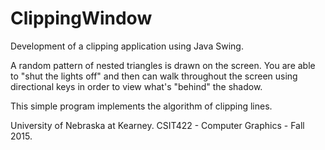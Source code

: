 # ClippingWindow
Development of a clipping application using Java Swing.

A random pattern of nested triangles is drawn on the screen. You are able to "shut the lights off" and then can walk throughout the screen using directional keys in order to view what's "behind" the shadow.

This simple program implements the algorithm of clipping lines.

University of Nebraska at Kearney. CSIT422 - Computer Graphics - Fall 2015.
